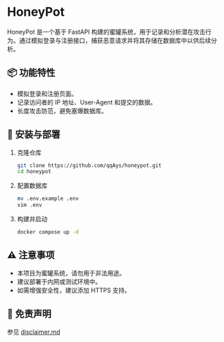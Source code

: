# HoneyPot

HoneyPot 是一个基于 FastAPI 构建的蜜罐系统，用于记录和分析潜在攻击行为。通过模拟登录与注册接口，捕获恶意请求并将其存储在数据库中以供后续分析。

## 📦 功能特性

 - 模拟登录和注册页面。
 - 记录访问者的 IP 地址、User-Agent 和提交的数据。
 - 长度攻击防范，避免塞爆数据库。

## 🔧 安装与部署

1. 克隆仓库
   ```bash
   git clone https://github.com/qqAys/honeypot.git
   cd honeypot
   ```

2. 配置数据库

   ```bash
   mv .env.example .env
   vim .env
   ```

3. 构建并启动

   ```bash
   docker compose up -d
   ```

## ⚠️ 注意事项

 - 本项目为蜜罐系统，请勿用于非法用途。
 - 建议部署于内网或测试环境中。
 - 如需增强安全性，建议添加 HTTPS 支持。

## 👮 免责声明

参见 [disclaimer.md](./disclaimer.md)
